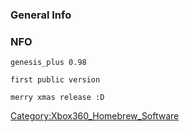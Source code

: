 ### General Info

### NFO

    genesis_plus 0.98

    first public version

    merry xmas release :D

[Category:Xbox360_Homebrew_Software](Category_Xbox360_Homebrew_Software.md "wikilink")